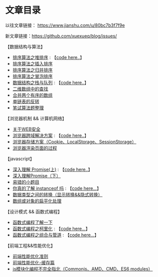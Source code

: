 # 文章目录

以往文章链接： <https://www.jianshu.com/u/80bc7b3f7f9e>

新文章链接：<https://github.com/xuexueq/blog/issues/>

【数据结构与算法】
* [排序算法之堆排序](https://github.com/xuexueq/blog/issues/13) : 【[code here..](https://github.com/xuexueq/blog/blob/master/js/heapSort.js)】
* [排序算法之插入排序](https://github.com/xuexueq/blog/issues/18)
* [排序算法之归并排序](https://github.com/xuexueq/blog/issues/19)
* [排序算法之冒泡排序](https://github.com/xuexueq/blog/issues/23)
* [数据结构之栈与队列](https://github.com/xuexueq/blog/issues/2) :  【[code here..](https://github.com/xuexueq/blog/blob/master/js/stack%26%26queue.js)】
* [二维数组中的查找](https://github.com/xuexueq/blog/issues/16)
* [合并两个有序的数组](https://github.com/xuexueq/blog/issues/17)
* [单链表的反转](https://github.com/xuexueq/blog/issues/22)
* [笔试算法题整理](https://github.com/xuexueq/blog/issues/10)

【浏览器机制 && 计算机网络】
* [关于WEB安全](https://github.com/xuexueq/blog/issues/9)
* [浏览器跨域解决方案](https://github.com/xuexueq/blog/issues/8) : 【[code here..](https://github.com/xuexueq/blog/blob/master/js/jsonp.js)】
* [浏览器存储方案（Cookie、LocalStorage、SessionStorage）](https://github.com/xuexueq/blog/issues/5)
* [浏览器渲染页面的过程](https://github.com/xuexueq/blog/issues/12)

【javascript】
* [深入理解 Promise(上)](https://github.com/xuexueq/blog/issues/7) : 【[code here..](https://github.com/xuexueq/blog/blob/master/js/promise.js)】
* [深入理解Promise（下）](https://github.com/xuexueq/blog/issues/14)
* [易错的小题目](https://github.com/xuexueq/blog/issues/11)
* [你真的了解 instanceof 吗](https://github.com/xuexueq/blog/issues/15) : 【[code here...](https://github.com/xuexueq/blog/blob/master/js/instanceof.js)】
* [数据类型之间的转换（显示转换&&隐式转换）](https://github.com/xuexueq/blog/issues/20)
* [数组或对象的扁平化处理](https://github.com/xuexueq/blog/issues/21)

【设计模式 && 函数式编程】
* [函数式编程了解一下](https://github.com/xuexueq/blog/issues/25)
* [函数式编程之柯里化](https://github.com/xuexueq/blog/issues/24) : 【[code here...](https://github.com/xuexueq/blog/blob/master/js/curry.js)】
* [函数式编程之组合与管道](https://github.com/xuexueq/blog/issues/26) : 【[code here...](https://github.com/xuexueq/blog/blob/master/js/compose&pipe.js)】

【前端工程&&性能优化】
* [前端性能优化准则](https://github.com/xuexueq/blog/issues/6)
* [前端性能优化-缓存篇](https://github.com/xuexueq/blog/issues/4)
* [js模块化编程不完全指北（Commonjs、AMD、CMD、ES6 modules）](https://github.com/xuexueq/blog/issues/3)

